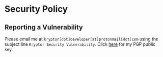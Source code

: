 # Security Policy

## Reporting a Vulnerability

Please email me at ```kryptor[dot]developer[at]protonmail[dot]com``` using the subject line ```Kryptor Security Vulnerability```. Click [here](https://firebasestorage.googleapis.com/v0/b/gitbook-28427.appspot.com/o/assets%2F-MQ3mYNSOjNkHuQB7Nyt%2F-MUwTi2nZecNkyQ0reR7%2F-MUwTomF7Txx32Nm2k7o%2Fkryptor_email_key.asc?alt=media&token=b3fe4ae6-046d-4eaa-8a8f-e0ca918dad87) for my PGP public key.
